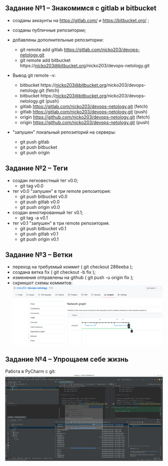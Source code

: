 ## Задание №1 – Знакомимся с gitlab и bitbucket

- созданы аккаунты на https://gitlab.com/  и https://bitbucket.org/ ;
- созданы публичные репозитории;
- добавлены дополнительные репозитории:
    - git remote add gitlab https://gitlab.com/nicko203/devops-netology.git
    - git remote add bitbucket https://nicko203@bitbucket.org/nicko203/devops-netology.git
- Вывод git remote -v:

    - bitbucket	https://nicko203@bitbucket.org/nicko203/devops-netology.git (fetch)
    - bitbucket	https://nicko203@bitbucket.org/nicko203/devops-netology.git (push)
    - gitlab	https://gitlab.com/nicko203/devops-netology.git (fetch)
    - gitlab	https://gitlab.com/nicko203/devops-netology.git (push)
    - origin	https://github.com/nicko203/devops-netology.git (fetch)
    - origin	https://github.com/nicko203/devops-netology.git (push)

- "запушен" локальный репозиторий на серверы:
    - git push gitlab
    - git push bitbucket
    - git push origin


## Задание №2 – Теги

- создан легковестный тег v0.0;
    - git tag v0.0
- тег v0.0 "запушен" в три remote репозитория:
    - git push bitbucket v0.0
    - git push gitlab v0.0
    - git push origin v0.0
- создан аннотированный тег v0.1;
    - git tag -a v0.1
- тег v0.1 "запушен" в три remote репозитория.
    - git push bitbucket v0.1
    - git push gitlab v0.1
    - git push origin v0.1

## Задание №3 – Ветки

- переход на требуемый коммит ( git checkout 286eeba );
- сoздана ветка fix ( git checkout -b fix  );
- изменения отправлены на github ( git push -u origin fix );
- скриншот схемы коммитов: ![network](network_after_create_branch_fix.png)

## Задание №4 – Упрощаем себе жизнь

Работа в PyCharm с git: ![PyCharn](PyCharm_git.png)


